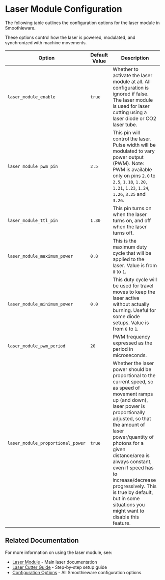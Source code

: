 
# Laser Module Configuration

The following table outlines the configuration options for the laser module in Smoothieware.

These options control how the laser is powered, modulated, and synchronized with machine movements.

| Option | Default Value | Description |
| ------ | ------------- | ----------- |
| `laser_module_enable` | `true` | Whether to activate the laser module at all. All configuration is ignored if false. The laser module is used for laser cutting using a laser diode or CO2 laser tube. |
| `laser_module_pwm_pin` | `2.5` | This pin will control the laser. Pulse width will be modulated to vary power output (PWM). Note: PWM is available only on pins `2.0` to `2.5`, `1.18`, `1.20`, `1.21`, `1.23`, `1.24`, `1.26`, `3.25` and `3.26`. |
| `laser_module_ttl_pin` | `1.30` | This pin turns on when the laser turns on, and off when the laser turns off. |
| `laser_module_maximum_power` | `0.8` | This is the maximum duty cycle that will be applied to the laser. Value is from `0` to `1`. |
| `laser_module_minimum_power` | `0.0` | This duty cycle will be used for travel moves to keep the laser active without actually burning. Useful for some diode setups. Value is from `0` to `1`. |
| `laser_module_pwm_period` | `20` | PWM frequency expressed as the period in microseconds. |
| `laser_module_proportional_power` | `true` | Whether the laser power should be proportional to the current speed, so as speed of movement ramps up (and down), laser power is proportionally adjusted, so that the amount of laser power/quantity of photons for a given distance/area is always constant, even if speed has to increase/decrease progressively. This is true by default, but in some situations you might want to disable this feature. |

## Related Documentation

For more information on using the laser module, see:

- [Laser Module](laser) - Main laser documentation
- [Laser Cutter Guide](laser-cutter-guide) - Step-by-step setup guide
- [Configuration Options](configuration-options) - All Smoothieware configuration options
